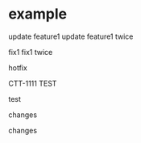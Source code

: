 # example

update feature1
update feature1 twice

fix1
fix1 twice

hotfix

CTT-1111 TEST

test

changes

changes